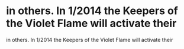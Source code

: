 # in others. In 1/2014 the Keepers of the Violet Flame will activate their

in others. In 1/2014 the Keepers of the Violet Flame will activate their